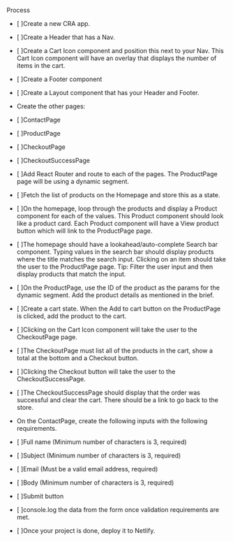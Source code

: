 Process
- [ ]Create a new CRA app.
- [ ]Create a Header that has a Nav.
- [ ]Create a Cart Icon component and position this next to your Nav. This Cart Icon component will have an overlay that displays the number of items in the cart.
- [ ]Create a Footer component
- [ ]Create a Layout component that has your Header and Footer.
- Create the other pages:

- [ ]ContactPage

- [ ]ProductPage

- [ ]CheckoutPage

- [ ]CheckoutSuccessPage

- [ ]Add React Router and route to each of the pages. The ProductPage page will be using a dynamic segment.
- [ ]Fetch the list of products on the Homepage and store this as a state.
- [ ]On the homepage, loop through the products and display a Product component for each of the values. This Product component should look like a product card. Each Product component will have a View product button which will link to the ProductPage page.
- [ ]The homepage should have a lookahead/auto-complete Search bar component. Typing values in the search bar should display products where the title matches the search input. Clicking on an item should take the user to the ProductPage page. Tip: Filter the user input and then display products that match the input.
- [ ]On the ProductPage, use the ID of the product as the params for the dynamic segment. Add the product details as mentioned in the brief.
- [ ]Create a cart state. When the Add to cart button on the ProductPage is clicked, add the product to the cart.
- [ ]Clicking on the Cart Icon component will take the user to the CheckoutPage page.
- [ ]The CheckoutPage must list all of the products in the cart, show a total at the bottom and a Checkout button.
- [ ]Clicking the Checkout button will take the user to the CheckoutSuccessPage.
- [ ]The CheckoutSuccessPage should display that the order was successful and clear the cart. There should be a link to go back to the store.
- On the ContactPage, create the following inputs with the following requirements.

- [ ]Full name (Minimum number of characters is 3, required)

- [ ]Subject (Minimum number of characters is 3, required)

- [ ]Email (Must be a valid email address, required)

- [ ]Body (Minimum number of characters is 3, required)

- [ ]Submit button

- [ ]console.log the data from the form once validation requirements are met.
- [ ]Once your project is done, deploy it to Netlify.